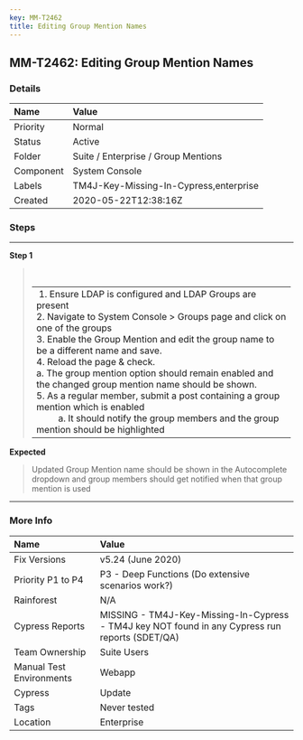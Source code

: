 ```yaml
---
key: MM-T2462
title: Editing Group Mention Names
---
```


## MM-T2462: Editing Group Mention Names

### Details

| Name      | Value                                  |
| :-------- | :------------------------------------- |
| Priority  | Normal                                 |
| Status    | Active                                 |
| Folder    | Suite / Enterprise / Group Mentions    |
| Component | System Console                         |
| Labels    | TM4J-Key-Missing-In-Cypress,enterprise |
| Created   | 2020-05-22T12:38:16Z                   |

### Steps

<hr/>

**Step 1**

> <article>&nbsp;<table border="0" cellpadding="0" cellspacing="0" style="margin-right: calc(1%); width: 99%;" width="552"><tbody><tr><td class="xl65" height="225" width="100%">&nbsp;1. Ensure LDAP is configured and LDAP Groups are present<br>2. Navigate to System Console &gt; Groups page and click on one of the groups<br>3. Enable the Group Mention and edit the group name to be a different name and save.<br>4. Reload the page &amp; check.<br>a. The group mention option should remain enabled and the changed group mention name should be shown.<br>5. As a regular member, submit a post containing a group mention which is enabled<br>&nbsp; &nbsp; &nbsp; &nbsp; &nbsp;a. It should notify the group members and the group mention should be highlighted</td></tr></tbody></table></article>

**Expected**

> <article>Updated Group Mention name should be shown in the Autocomplete dropdown and group members should get notified when that group mention is used</article>

<hr/>

### More Info

| Name                     | Value                                                                                           |
| :----------------------- | :---------------------------------------------------------------------------------------------- |
| Fix Versions             | v5.24 (June 2020)                                                                               |
| Priority P1 to P4        | P3 - Deep Functions (Do extensive scenarios work?)                                              |
| Rainforest               | N/A                                                                                             |
| Cypress Reports          | MISSING - TM4J-Key-Missing-In-Cypress - TM4J key NOT found in any Cypress run reports (SDET/QA) |
| Team Ownership           | Suite Users                                                                                     |
| Manual Test Environments | Webapp                                                                                          |
| Cypress                  | Update                                                                                          |
| Tags                     | Never tested                                                                                    |
| Location                 | Enterprise                                                                                      |
